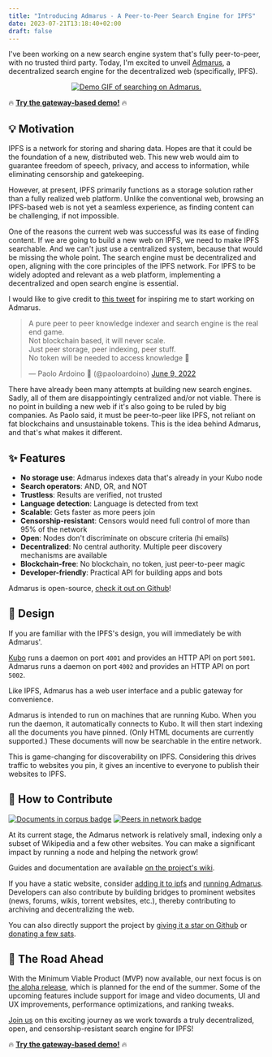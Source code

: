 ```yaml
---
title: "Introducing Admarus - A Peer-to-Peer Search Engine for IPFS"
date: 2023-07-21T13:18:40+02:00
draft: false
---
```


I've been working on a new search engine system that's fully peer-to-peer, with no trusted third party.
Today, I'm excited to unveil [Admarus](https://admarus.net/), a decentralized search engine for the decentralized web (specifically, IPFS).

<p align="center">
    <a href="https://www.youtube.com/watch?v=AKGpNKwBrOY"><img src="https://admarus.net/demo.gif#2" alt="Demo GIF of searching on Admarus."/></a>
</p>

🔥 [**Try the gateway-based demo!**](https://admarus.net/) 🔥

## 💡 Motivation

IPFS is a network for storing and sharing data.
Hopes are that it could be the foundation of a new, distributed web.
This new web would aim to guarantee freedom of speech, privacy, and access to information, while eliminating censorship and gatekeeping.

However, at present, IPFS primarily functions as a storage solution rather than a fully realized web platform.
Unlike the conventional web, browsing an IPFS-based web is not yet a seamless experience, as finding content can be challenging, if not impossible.

One of the reasons the current web was successful was its ease of finding content.
If we are going to build a new web on IPFS, we need to make IPFS searchable.
And we can't just use a centralized system, because that would be missing the whole point.
The search engine must be decentralized and open, aligning with the core principles of the IPFS network.
For IPFS to be widely adopted and relevant as a web platform, implementing a decentralized and open search engine is essential.

I would like to give credit to [this tweet](https://twitter.com/paoloardoino/status/1534811103670173696) for inspiring me to start working on Admarus.

<blockquote class="twitter-tweet"><p lang="en" dir="ltr">A pure peer to peer knowledge indexer and search engine is the real end game.<br>Not blockchain based, it will never scale.<br>Just peer storage, peer indexing, peer stuff.<br>No token will be needed to access knowledge 🤫</p>&mdash; Paolo Ardoino 🍐 (@paoloardoino) <a href="https://twitter.com/paoloardoino/status/1534811103670173696?ref_src=twsrc%5Etfw">June 9, 2022</a></blockquote> <script async src="https://platform.twitter.com/widgets.js" charset="utf-8"></script>

There have already been many attempts at building new search engines.
Sadly, all of them are disappointingly centralized and/or not viable.
There is no point in building a new web if it's also going to be ruled by big companies.
As Paolo said, it must be peer-to-peer like IPFS, not reliant on fat blockchains and unsustainable tokens.
This is the idea behind Admarus, and that's what makes it different.

## ✨ Features

- **No storage use**: Admarus indexes data that's already in your Kubo node
- **Search operators**: AND, OR, and NOT
- **Trustless**: Results are verified, not trusted
- **Language detection**: Language is detected from text
- **Scalable**: Gets faster as more peers join
- **Censorship-resistant**: Censors would need full control of more than 95% of the network
- **Open**: Nodes don't discriminate on obscure criteria (hi emails)
- **Decentralized**: No central authority. Multiple peer discovery mechanisms are available
- **Blockchain-free**: No blockchain, no token, just peer-to-peer magic
- **Developer-friendly**: Practical API for building apps and bots

Admarus is open-source, [check it out on Github](https://github.com/mubelotix/admarus)!

<script defer src="https://tarptaeya.github.io/repo-card/repo-card.js"></script>
<div class="repo-card" data-repo="mubelotix/admarus"></div>

## 📐 Design

If you are familiar with the IPFS's design, you will immediately be with Admarus'.

[Kubo](https://github.com/ipfs/kubo) runs a daemon on port `4001` and provides an HTTP API on port `5001`.  
Admarus runs a daemon on port `4002` and provides an HTTP API on port `5002`.

Like IPFS, Admarus has a web user interface and a public gateway for convenience.

Admarus is intended to run on machines that are running Kubo.
When you run the daemon, it automatically connects to Kubo.
It will then start indexing all the documents you have pinned. (Only HTML documents are currently supported.)
These documents will now be searchable in the entire network.

This is game-changing for discoverability on IPFS.
Considering this drives traffic to websites you pin, it gives an incentive to everyone to publish their websites to IPFS.

## 🤝 How to Contribute

<a href="https://census.admarus.net/"><img alt="Documents in corpus badge" src="https://img.shields.io/badge/dynamic/json?url=https%3A%2F%2Fcensus.admarus.net%2Fapi%2Fv0%2Fstats&query=%24.stats_1h.documents&suffix=%20documents&label=corpus&color=purple"></a>
<a href="https://census.admarus.net/"><img alt="Peers in network badge" src="https://img.shields.io/badge/dynamic/json?url=https%3A%2F%2Fcensus.admarus.net%2Fapi%2Fv0%2Fstats&query=%24.stats_1h.peers&suffix=%20peers&label=network&color=purple"></a>

At its current stage, the Admarus network is relatively small, indexing only a subset of Wikipedia and a few other websites.
You can make a significant impact by running a node and helping the network grow!

Guides and documentation are available [on the project's wiki](https://github.com/Mubelotix/admarus/wiki).

If you have a static website, consider [adding it to ipfs](https://docs.ipfs.tech/how-to/websites-on-ipfs/multipage-website) and [running Admarus](https://github.com/Mubelotix/admarus/wiki/Installation).
Developers can also contribute by building bridges to prominent websites (news, forums, wikis, torrent websites, etc.), thereby contributing to archiving and decentralizing the web.

You can also directly support the project by [giving it a star on Github](https://github.com/Mubelotix/admarus/) or [donating a few sats](bitcoin:bc1q884745lxdpra7kwqtg5et6f74t3faemccz4v6s).

## 🚀 The Road Ahead

With the Minimum Viable Product (MVP) now available, our next focus is on [the alpha release](https://github.com/Mubelotix/admarus/milestone/2), which is planned for the end of the summer.
Some of the upcoming features include support for image and video documents, UI and UX improvements, performance optimizations, and ranking tweaks.

[Join us](https://github.com/Mubelotix/admarus/) on this exciting journey as we work towards a truly decentralized, open, and censorship-resistant search engine for IPFS!

🔥 [**Try the gateway-based demo!**](https://admarus.net/) 🔥

<!-- ## 🛠️ Bonus: Technical Overview

Let's think this through the easy way.
I will start by describing the naive approach everyone would think of, and then I will explain why it doesn't work and present a solution to its problems.

Imagine the IPFS network: a lot of peers all connected to each other, each hosting some documents.
If you want to query the network, you can just iteratively query each peer for results.
That way, you get a list of results that you can rank and display to the user.

This approach is not viable because it doesn't scale.
If you have a lot of peers, you will have to query each of them, and that's going to take a lot of time.

One important think to note is that if you query everyone for results, many of them will return nothing.
That's because they don't have any document matching your query.
This is a waste of time that can be avoided.
If we could only query peers that are likely to have results, we would be able to get results at constant speed, regardless of how common the query terms are.
This is what the Kamilata protocol does, using a routing algorithm based on Bloom filters to test if a peer or its connections are likely to have results.

To learn more about the Kamilata protocol and how it uses Bloom filters to route queries to the right peers, see [the Kamilata repository](https://github.com/mubelotix/kamilata).
-->
